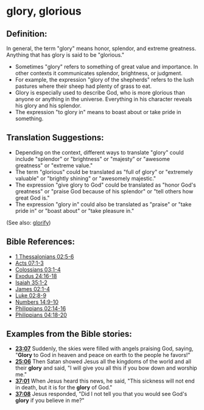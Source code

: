 # glory, glorious #

## Definition: ##

In general, the term "glory" means honor, splendor, and extreme greatness. Anything that has glory is said to be "glorious."

* Sometimes "glory" refers to something of great value and importance. In other contexts it communicates splendor, brightness, or judgment.
* For example, the expression "glory of the shepherds" refers to the lush pastures where their sheep had plenty of grass to eat.
* Glory is especially used to describe God, who is more glorious than anyone or anything in the universe. Everything in his character reveals his glory and his splendor.
* The expression "to glory in" means to boast about or take pride in something.

## Translation Suggestions: ##

* Depending on the context, different ways to translate "glory" could include "splendor" or "brightness" or "majesty" or "awesome greatness" or "extreme value."
* The term "glorious" could be translated as  "full of glory" or "extremely valuable" or "brightly shining" or "awesomely majestic."
* The expression "give glory to God" could be translated as "honor God's greatness" or "praise God because of his splendor" or "tell others how great God is."
* The expression "glory in" could also be translated as "praise" or "take pride in" or "boast about" or "take pleasure in."

(See also: [glorify](../kt/glorify.md))

## Bible References: ##

* [1 Thessalonians 02:5-6](en/tn/1th/help/02/05)
* [Acts 07:1-3](en/tn/act/help/07/01)
* [Colossians 03:1-4](en/tn/col/help/03/01)
* [Exodus 24:16-18](en/tn/exo/help/24/16)
* [Isaiah 35:1-2](en/tn/isa/help/35/01)
* [James 02:1-4](en/tn/jas/help/02/01)
* [Luke 02:8-9](en/tn/luk/help/02/08)
* [Numbers 14:9-10](en/tn/num/help/14/09)
* [Philippians 02:14-16](en/tn/php/help/02/14)
* [Philippians 04:18-20](en/tn/php/help/04/18)

## Examples from the Bible stories: ##

* __[23:07](en/tn/obs/help/23/07)__ Suddenly, the skies were filled with angels praising God, saying, "__Glory__  to God in heaven and peace on earth to the people he favors!"
* __[25:06](en/tn/obs/help/25/06)__ Then Satan showed Jesus all the kingdoms of the world and all their __glory__  and said, "I will give you all this if you bow down and worship me."
* __[37:01](en/tn/obs/help/37/01)__ When Jesus heard this news, he said, "This sickness will not end in death, but it is for the __glory__  of God."
* __[37:08](en/tn/obs/help/37/08)__ Jesus responded, "Did I not tell you that you would see God's __glory__  if you believe in me?"